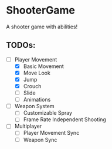 # ShooterGame
A shooter game with abilities!

## TODOs: 
- [ ] Player Movement
    - [X] Basic Movement
    - [X] Move Look
    - [X] Jump
    - [X] Crouch
    - [ ] Slide
    - [ ] Animations
- [ ] Weapon System
    - [ ] Customizable Spray
    - [ ] Frame Rate Independent Shooting
- [ ] Multiplayer
    - [ ] Player Movement Sync
    - [ ] Weapon Sync
